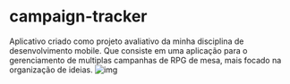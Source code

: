 # campaign-tracker
Aplicativo criado como projeto avaliativo da minha disciplina de desenvolvimento mobile.
Que consiste em uma aplicação para o gerenciamento de multiplas campanhas de RPG de mesa, mais focado na organização de ideias.
![img](https://cdn.discordapp.com/attachments/706305902038351942/853102943973015592/unknown.png)
